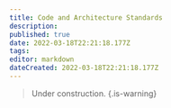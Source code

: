 ```yaml
---
title: Code and Architecture Standards
description: 
published: true
date: 2022-03-18T22:21:18.177Z
tags: 
editor: markdown
dateCreated: 2022-03-18T22:21:18.177Z
---
```


> Under construction.
{.is-warning}
